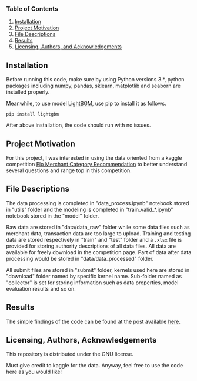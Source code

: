 ### Table of Contents

1. [Installation](#installation)
2. [Project Motivation](#motivation)
3. [File Descriptions](#files)
4. [Results](#results)
5. [Licensing, Authors, and Acknowledgements](#licensing)

## Installation <a name="installation"></a>

Before running this code, make sure by using Python versions 3.*, python packages including numpy, pandas, sklearn, matplotlib and seaborn are installed properly.

Meanwhile, to use model [LightBGM](https://github.com/Microsoft/LightGBM), use pip to install it as follows.
```
pip install lightgbm
```

After above installation, the code should run with no issues.

## Project Motivation<a name="motivation"></a>

For this project, I was interested in using the data oriented from a kaggle competition [Elo Merchant Category Recommendation](https://www.kaggle.com/c/elo-merchant-category-recommendation) to better understand several questions and range top in this competition.

## File Descriptions <a name="files"></a>

The data processing is completed in "data_process.ipynb" notebook stored in "utils" folder and the modeling is completed in "train_valid_*.ipynb" notebook stored in the "model" folder.

Raw data are stored in "data/data_raw" folder while some data files such as merchant data, transaction data are too large to upload. Training and testing data are stored respectively in "train" and "test" folder and a `.xlsx` file is provided for storing authority descriptions of all data files. All data are available for freely download in the competition page. Part of data after data processing would be stored in "data/data_processed" folder.

All submit files are stored in "submit" folder, kernels used here are stored in "download" folder named by specific kernel name. Sub-folder named as "collector" is set for storing information such as data properties, model evaluation results and so on.

## Results<a name="results"></a>

The simple findings of the code can be found at the post available [here](https://PaperStrange.github.io/).

## Licensing, Authors, Acknowledgements<a name="licensing"></a>

This repository is distributed under the GNU license.

Must give credit to kaggle for the data. Anyway, feel free to use the code here as you would like!

